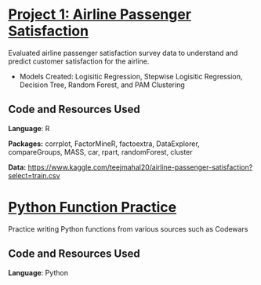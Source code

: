 # [Project 1: Airline Passenger Satisfaction](https://github.com/saratuncten/airline_passenger_satisfaction)
Evaluated airline passenger satisfaction survey data to understand and predict customer satisfaction for the airline.

* Models Created: Logisitic Regression, Stepwise Logisitic Regression, Decision Tree, Random Forest, and PAM Clustering

## Code and Resources Used
**Language**: R 

**Packages:** corrplot, FactorMineR, factoextra, DataExplorer, compareGroups, MASS, car, rpart, randomForest, cluster 

**Data:** https://www.kaggle.com/teejmahal20/airline-passenger-satisfaction?select=train.csv

# [Python Function Practice](https://github.com/saratuncten/python_function_practice)
Practice writing Python functions from various sources such as Codewars

## Code and Resources Used
**Language**: Python
